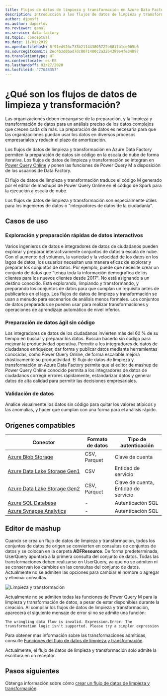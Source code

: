 ```yaml
---
title: Flujos de datos de limpieza y transformación en Azure Data Factory
description: Introducción a los flujos de datos de limpieza y transformación en Azure Data Factory
author: djpmsft
ms.author: daperlov
ms.reviewer: gamal
ms.service: data-factory
ms.topic: conceptual
ms.date: 11/01/2019
ms.openlocfilehash: 8f91ed926c733b211443805722b6817b1ce005b6
ms.sourcegitcommit: 2ec4b3d0bad7dc0071400c2a2264399e4fe34897
ms.translationtype: HT
ms.contentlocale: es-ES
ms.lasthandoff: 03/27/2020
ms.locfileid: "77048357"
---
```

# <a name="what-are-wrangling-data-flows"></a>¿Qué son los flujos de datos de limpieza y transformación?

Las organizaciones deben encargarse de la preparación, y la limpieza y transformación de datos para un análisis preciso de los datos complejos que crecen cada día más. La preparación de datos es necesaria para que las organizaciones puedan usar los datos en diversos procesos empresariales y reducir el plazo de amortización.

Los flujos de datos de limpieza y transformación en Azure Data Factory permiten la preparación de datos sin código en la escala de nube de forma iterativa. Los flujos de datos de limpieza y transformación se integran en [Power Query Online](https://docs.microsoft.com/power-query/) y ponen las funciones de Power Query M a disposición de los usuarios de Data Factory.

El flujo de datos de limpieza y transformación traduce el código M generado por el editor de mashups de Power Query Online en el código de Spark para la ejecución a escala de nube.

Los flujos de datos de limpieza y transformación son especialmente útiles para los ingenieros de datos o "integradores de datos de la ciudadanía".

## <a name="use-cases"></a>Casos de uso

### <a name="fast-interactive-data-exploration-and-preparation"></a>Exploración y preparación rápidas de datos interactivos

Varios ingenieros de datos e integradores de datos de ciudadanos pueden explorar y preparar interactivamente conjuntos de datos a escala de nube. Con el aumento del volumen, la variedad y la velocidad de los datos en los lagos de datos, los usuarios necesitan una manera eficaz de explorar y preparar los conjuntos de datos. Por ejemplo, puede que necesite crear un conjunto de datos que "tenga toda la información demográfica de los clientes para los nuevos clientes desde 2017". No está asignando a un destino conocido. Está explorando, limpiando y transformando, y preparando los conjuntos de datos para que cumplan un requisito antes de publicarlos en el lago. Los flujos de datos de limpieza y transformación se usan a menudo para escenarios de análisis menos formales. Los conjuntos de datos preparados se pueden usar para realizar transformaciones y operaciones de aprendizaje automático de nivel inferior.

### <a name="code-free-agile-data-preparation"></a>Preparación de datos ágil sin código

Los integradores de datos de los ciudadanos invierten más del 60 % de su tiempo en buscar y preparar los datos. Buscan hacerlo sin código para mejorar la productividad operativa. Permitir a los integradores de datos de ciudadanos enriquecer, dar forma y publicar datos mediante herramientas conocidas, como Power Query Online, de forma escalable mejora drásticamente su productividad. El flujo de datos de limpieza y transformación en Azure Data Factory permite que el editor de mashup de Power Query Online conocido permita a los integradores de datos de ciudadanos corregir errores rápidamente, estandarizar datos y generar datos de alta calidad para permitir las decisiones empresariales.

### <a name="data-validation"></a>Validación de datos

Analice visualmente los datos sin código para quitar los valores atípicos y las anomalías, y hacer que cumplan con una forma para el análisis rápido.

## <a name="supported-sources"></a>Orígenes compatibles

| Conector | Formato de datos | Tipo de autenticación |
| -- | -- | --|
| [Azure Blob Storage](connector-azure-blob-storage.md) | CSV, Parquet | Clave de cuenta |
| [Azure Data Lake Storage Gen1](connector-azure-data-lake-store.md) | CSV | Entidad de servicio |
| [Azure Data Lake Storage Gen2](connector-azure-data-lake-storage.md) | CSV, Parquet | Clave de cuenta, Entidad de servicio |
| [Azure SQL Database](connector-azure-sql-database.md) | - | Autenticación SQL |
| [Azure Synapse Analytics](connector-azure-sql-data-warehouse.md) | - | Autenticación SQL |

## <a name="the-mashup-editor"></a>Editor de mashup

Cuando se crea un flujo de datos de limpieza y transformación, todos los conjuntos de datos de origen se convierten en consultas de conjuntos de datos y se colocan en la carpeta **ADFResource**. De forma predeterminada, UserQuery apuntará a la primera consulta del conjunto de datos. Todas las transformaciones deben realizarse en UserQuery, ya que no se admiten ni se conservan los cambios en las consultas del conjunto de datos. Actualmente no se admiten las opciones para cambiar el nombre o agregar y eliminar consultas.

![Limpieza y transformación](media/wrangling-data-flow/editor.png)

Actualmente no se admiten todas las funciones de Power Query M para la limpieza y transformación de datos, a pesar de estar disponibles durante la creación. Al compilar los flujos de datos de limpieza y transformación, aparecerá el siguiente mensaje de error si no se admite una función:

`The wrangling data flow is invalid. Expression.Error: The transformation logic isn't supported. Please try a simpler expression`

Para obtener más información sobre las transformaciones admitidas, consulte [Funciones del flujo de datos de limpieza y transformación](wrangling-data-flow-functions.md).

Actualmente, el flujo de datos de limpieza y transformación solo admite la escritura en un receptor.

## <a name="next-steps"></a>Pasos siguientes

Obtenga información sobre cómo [crear un flujo de datos de limpieza y transformación](wrangling-data-flow-tutorial.md).